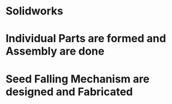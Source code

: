 # Solidworks
# Individual Parts are formed and Assembly are done 
# Seed Falling Mechanism are designed and Fabricated
